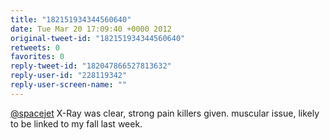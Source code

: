 ```yaml
---
title: "182151934344560640"
date: Tue Mar 20 17:09:40 +0000 2012
original-tweet-id: "182151934344560640"
retweets: 0
favorites: 0
reply-tweet-id: "182047866527813632"
reply-user-id: "228119342"
reply-user-screen-name: ""
---
```

<a href="https://twitter.com/spacejet">@spacejet</a> X-Ray was clear, strong pain killers given. muscular issue, likely to be linked to my fall last week.

